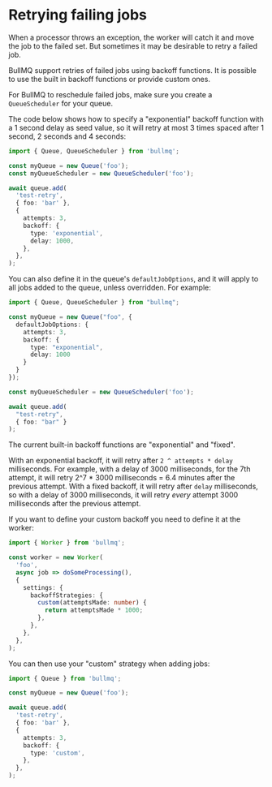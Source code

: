 # Retrying failing jobs

When a processor throws an exception, the worker will catch it and move the job to the failed set. But sometimes it may be desirable to retry a failed job.

BullMQ support retries of failed jobs using backoff functions. It is possible to use the built in backoff functions or provide custom ones.

For BullMQ to reschedule failed jobs, make sure you create a `QueueScheduler` for your queue.

The code below shows how to specify a "exponential" backoff function with a 1 second delay as seed value, so it will retry at most 3 times spaced after 1 second, 2 seconds and 4 seconds:

```typescript
import { Queue, QueueScheduler } from 'bullmq';

const myQueue = new Queue('foo');
const myQueueScheduler = new QueueScheduler('foo');

await queue.add(
  'test-retry',
  { foo: 'bar' },
  {
    attempts: 3,
    backoff: {
      type: 'exponential',
      delay: 1000,
    },
  },
);
```

You can also define it in the queue's `defaultJobOptions`, and it will apply to all jobs added to the queue, unless overridden. For example:

```typescript
import { Queue, QueueScheduler } from "bullmq";

const myQueue = new Queue("foo", {
  defaultJobOptions: {
    attempts: 3,
    backoff: {
      type: "exponential",
      delay: 1000
    }
  }
});

const myQueueScheduler = new QueueScheduler('foo');

await queue.add(
  "test-retry",
  { foo: "bar" }
);
```

The current built-in backoff functions are "exponential" and "fixed".

With an exponential backoff, it will retry after `2 ^ attempts * delay` milliseconds. For example, with a delay of 3000 milliseconds, for the 7th attempt, it will retry 2^7 \* 3000 milliseconds = 6.4 minutes after the previous attempt. With a fixed backoff, it will retry after `delay` milliseconds, so with a delay of 3000 milliseconds, it will retry _every_ attempt 3000 milliseconds after the previous attempt.

If you want to define your custom backoff you need to define it at the worker:

```typescript
import { Worker } from 'bullmq';

const worker = new Worker(
  'foo',
  async job => doSomeProcessing(),
  {
    settings: {
      backoffStrategies: {
        custom(attemptsMade: number) {
          return attemptsMade * 1000;
        },
      },
    },
  },
);
```

You can then use your "custom" strategy when adding jobs:

```typescript
import { Queue } from 'bullmq';

const myQueue = new Queue('foo');

await queue.add(
  'test-retry',
  { foo: 'bar' },
  {
    attempts: 3,
    backoff: {
      type: 'custom',
    },
  },
);
```

